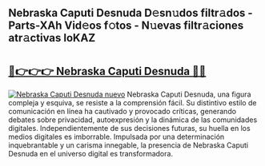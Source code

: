 ## Nebraska Caputi Desnuda D𝚎sn𝚞dos filtr𝚊dos - Parts-XAh Vid𝚎os f𝚘tos - N𝚞evas filtr𝚊ciones atr𝚊ctivas loKAZ

# <h2><a href="http://mb8mc4.tromn.icu/?c=Nebraska+Caputi+Desnuda">🔗👉👉👉 Nebraska Caputi Desnuda 🔗🔗</a></h2>

[![Nebraska Caputi Desnuda nuevo](https://i.imgur.com/pEAQMta.gif)](http://mb8mc4.tromn.icu/?c=Nebraska+Caputi+Desnuda)
Nebraska Caputi Desnuda, una figura compleja y esquiva, se resiste a la comprensión fácil. Su distintivo estilo de comunicación en línea ha cautivado y provocado críticas, generando debates sobre privacidad, autoexpresión y la dinámica de las comunidades digitales. Independientemente de sus decisiones futuras, su huella en los medios digitales es imborrable. Impulsada por una determinación inquebrantable y un carisma innegable, la presencia de Nebraska Caputi Desnuda en el universo digital es transformadora.
